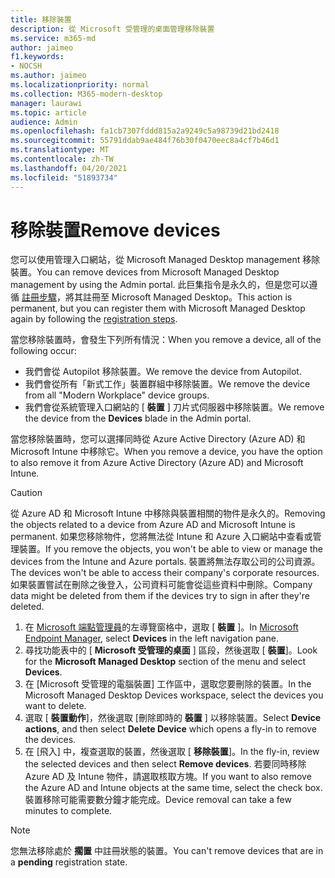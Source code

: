 ```yaml
---
title: 移除裝置
description: 從 Microsoft 受管理的桌面管理移除裝置
ms.service: m365-md
author: jaimeo
f1.keywords:
- NOCSH
ms.author: jaimeo
ms.localizationpriority: normal
ms.collection: M365-modern-desktop
manager: laurawi
ms.topic: article
audience: Admin
ms.openlocfilehash: fa1cb7307fddd815a2a9249c5a98739d21bd2418
ms.sourcegitcommit: 55791ddab9ae484f76b30f0470eec8a4cf7b46d1
ms.translationtype: MT
ms.contentlocale: zh-TW
ms.lasthandoff: 04/20/2021
ms.locfileid: "51893734"
---
```

# <a name="remove-devices"></a><span data-ttu-id="c6638-103">移除裝置</span><span class="sxs-lookup"><span data-stu-id="c6638-103">Remove devices</span></span>

<span data-ttu-id="c6638-104">您可以使用管理入口網站，從 Microsoft Managed Desktop management 移除裝置。</span><span class="sxs-lookup"><span data-stu-id="c6638-104">You can remove devices from Microsoft Managed Desktop management by using the Admin portal.</span></span> <span data-ttu-id="c6638-105">此巨集指令是永久的，但是您可以遵循 [註冊步驟](../get-started/register-devices-self.md)，將其註冊至 Microsoft Managed Desktop。</span><span class="sxs-lookup"><span data-stu-id="c6638-105">This action is permanent, but you can register them with Microsoft Managed Desktop again by following the [registration steps](../get-started/register-devices-self.md).</span></span>

<span data-ttu-id="c6638-106">當您移除裝置時，會發生下列所有情況：</span><span class="sxs-lookup"><span data-stu-id="c6638-106">When you remove a device, all of the following occur:</span></span>

- <span data-ttu-id="c6638-107">我們會從 Autopilot 移除裝置。</span><span class="sxs-lookup"><span data-stu-id="c6638-107">We remove the device from Autopilot.</span></span>
- <span data-ttu-id="c6638-108">我們會從所有「新式工作」裝置群組中移除裝置。</span><span class="sxs-lookup"><span data-stu-id="c6638-108">We remove the device from  all "Modern Workplace" device groups.</span></span>
- <span data-ttu-id="c6638-109">我們會從系統管理入口網站的 [ **裝置** ] 刀片式伺服器中移除裝置。</span><span class="sxs-lookup"><span data-stu-id="c6638-109">We remove the device from the **Devices** blade in the Admin portal.</span></span>

<span data-ttu-id="c6638-110">當您移除裝置時，您可以選擇同時從 Azure Active Directory (Azure AD) 和 Microsoft Intune 中移除它。</span><span class="sxs-lookup"><span data-stu-id="c6638-110">When you remove a device, you have the option to also remove it from Azure Active Directory (Azure AD) and Microsoft Intune.</span></span>
 
> [!CAUTION]
> <span data-ttu-id="c6638-111">從 Azure AD 和 Microsoft Intune 中移除與裝置相關的物件是永久的。</span><span class="sxs-lookup"><span data-stu-id="c6638-111">Removing the objects related to a device from Azure AD and Microsoft Intune is permanent.</span></span> <span data-ttu-id="c6638-112">如果您移除物件，您將無法從 Intune 和 Azure 入口網站中查看或管理裝置。</span><span class="sxs-lookup"><span data-stu-id="c6638-112">If you remove the objects, you won't be able to view or manage the devices from the Intune and Azure portals.</span></span> <span data-ttu-id="c6638-113">裝置將無法存取公司的公司資源。</span><span class="sxs-lookup"><span data-stu-id="c6638-113">The devices won't be able to access their company's corporate resources.</span></span> <span data-ttu-id="c6638-114">如果裝置嘗試在刪除之後登入，公司資料可能會從這些資料中刪除。</span><span class="sxs-lookup"><span data-stu-id="c6638-114">Company data might be deleted from them if the devices try to sign in after they're deleted.</span></span>

1. <span data-ttu-id="c6638-115">在 [Microsoft 端點管理員](https://endpoint.microsoft.com/)的左導覽窗格中，選取 [ **裝置** ]。</span><span class="sxs-lookup"><span data-stu-id="c6638-115">In [Microsoft Endpoint Manager](https://endpoint.microsoft.com/), select **Devices** in the left navigation pane.</span></span>
2. <span data-ttu-id="c6638-116">尋找功能表中的 [ **Microsoft 受管理的桌面** ] 區段，然後選取 [ **裝置**]。</span><span class="sxs-lookup"><span data-stu-id="c6638-116">Look for the **Microsoft Managed Desktop** section of the menu and select **Devices**.</span></span>
3. <span data-ttu-id="c6638-117">在 [Microsoft 受管理的電腦裝置] 工作區中，選取您要刪除的裝置。</span><span class="sxs-lookup"><span data-stu-id="c6638-117">In the Microsoft Managed Desktop Devices workspace, select the devices you want to delete.</span></span>
4. <span data-ttu-id="c6638-118">選取 [ **裝置動作**]，然後選取 [刪除即時的 **裝置** ] 以移除裝置。</span><span class="sxs-lookup"><span data-stu-id="c6638-118">Select **Device actions**, and then select **Delete Device** which opens a fly-in to remove the devices.</span></span>
5. <span data-ttu-id="c6638-119">在 [飛入] 中，複查選取的裝置，然後選取 [ **移除裝置**]。</span><span class="sxs-lookup"><span data-stu-id="c6638-119">In the fly-in, review the selected devices and then select **Remove devices**.</span></span> <span data-ttu-id="c6638-120">若要同時移除 Azure AD 及 Intune 物件，請選取核取方塊。</span><span class="sxs-lookup"><span data-stu-id="c6638-120">If you want to also remove the Azure AD and Intune objects at the same time, select the check box.</span></span> <span data-ttu-id="c6638-121">裝置移除可能需要數分鐘才能完成。</span><span class="sxs-lookup"><span data-stu-id="c6638-121">Device removal can take a few minutes to complete.</span></span>

> [!NOTE]
> <span data-ttu-id="c6638-122">您無法移除處於 **擱置** 中註冊狀態的裝置。</span><span class="sxs-lookup"><span data-stu-id="c6638-122">You can't remove devices that are in a **pending** registration state.</span></span>